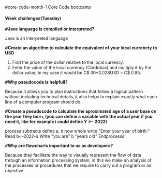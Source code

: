 #core-code-month-1
Core Code bootcamp

<h4 class=”text-center”>Week challenges(Tuesday)</h4>

**#Java language is compiled or interpreted?**

Java is an interpreted language

**#Create an algorithm to calculate the equivalent of your local currencty to USD**

1. Find the price of the dollar relative to the local currency.
2. Enter the value of the local currency (Córdobas) and multiply it by the dollar value, in my case it would be C$ 30*0.028USD = C$ 0.85.

**#Why pseudocode is helpfull?**

Because it allows you to plan instructions that follow a logical pattern without including technical details, it also helps to explain exactly what each line of a computer program should do.

**#Create a pseudocode to calculate the aproximated age of a user base on the year they born, (you can define a variable with the actual year if you need it, like for example i could define Y <-- 2022)**

process subtracts
 define a, b how whole
 write "Enter your year of birth:"
 Read
 b<-2022-a
 Write "you are" b "years old"
 Endprocesss
 
 **#Why are flowcharts important to us as developers?**

Because they facilitate the way to visually represent the flow of data through an information processing system, in this we make an analysis of the processes or procedures that we require to carry out a program or an objective

 
